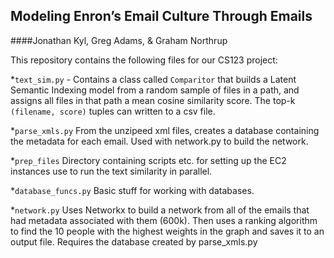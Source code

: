 Modeling Enron’s Email Culture Through Emails
--------------------------
####Jonathan Kyl, Greg Adams, & Graham Northrup

This repository contains the following files for our CS123 project:

 *`text_sim.py` - Contains a class called ```Comparitor``` that builds a Latent Semantic Indexing model from a random sample of files in a path, and assigns all files in that path a mean cosine similarity score. The top-k ```(filename, score)``` tuples can written to a csv file.

 *`parse_xmls.py` From the unzipeed xml files, creates a database containing the metadata for each email. Used with network.py to build the network.

 *`prep_files` Directory containing scripts etc. for setting up the EC2 instances use to run the text similarity in parallel.

 *`database_funcs.py` Basic stuff for working with databases.

 *`network.py` Uses Networkx to build a network from all of the emails that had metadata associated with them (600k). Then uses a ranking algorithm to find the 10 people with the highest weights in the graph and saves it to an output file. Requires the database created by parse_xmls.py